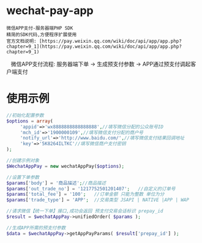 # wechat-pay-app
    微信APP支付-服务器端PHP SDK 
    精简的SDK代码,方便程序扩展使用
    官方文档说明: [https://pay.weixin.qq.com/wiki/doc/api/app/app.php?chapter=9_1](https://pay.weixin.qq.com/wiki/doc/api/app/app.php?chapter=9_1) 
    微信APP支付流程: 服务器端下单 -> 生成预支付参数 -> APP通过预支付调起客户端支付
# 使用示例

```php
//初始化配置参数
$options = array(
     'appid'=>'wx8888888888888888',//填写微信分配的公众账号ID
     'mch_id'=>'1900000109',//填写微信支付分配的商户号
     'notify_url'=>'http://www.baidu.com/',//填写微信支付结果回调地址
     'key'=>'5K8264ILTKC'//填写微信商户支付密钥
);

//创建示例对象
$WechatAppPay = new wechatAppPay($options); 

//设置下单参数
$params['body'] = '商品描述';//商品描述
$params['out_trade_no'] = '1217752501201407';	//自定义的订单号
$params['total_fee'] = '100';	//订单金额 只能为整数 单位为分
$params['trade_type'] = 'APP';	//交易类型 JSAPI | NATIVE |APP | WAP 

//请求微信【统一下单】接口,成功会返回 预支付交易会话标识 prepay_id
$result = $wechatAppPay->unifiedOrder( $params );

//生成APP所需的预支付参数
$data = $wechatAppPay->getAppPayParams( $result['prepay_id'] );
```
